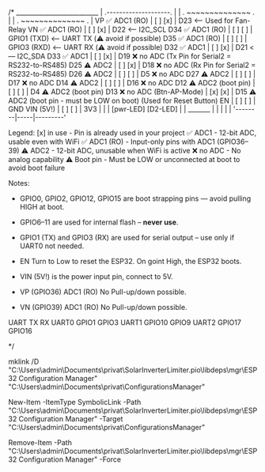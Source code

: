 
/*
                                  __________________________
                                  | .--------------------. |
                                  | .   ~~~~~~~~~~~~~~   . |
                                  | .   ~~~~~~~~~~~~~~   . |
VP   ✅ ADC1 (RO)                | [ ]                 [x] | D23 <— Used for Fan-Relay
VN   ✅ ADC1 (RO)                | [ ]                 [x] | D22 <— I2C_SCL
D34  ✅ ADC1 (RO)                | [ ]                 [ ] | GPIO1 (TXD) <— UART TX (⚠️ avoid if possible)
D35  ✅ ADC1 (RO)                | [ ]                 [ ] | GPIO3 (RXD) <— UART RX (⚠️ avoid if possible)
D32  ✅ ADC1                     | [ ]                 [x] | D21 <— I2C_SDA
D33  ✅ ADC1                     | [ ]                 [x] | D19 ❌ no ADC (Tx Pin for Serial2 = RS232-to-RS485)
D25  ⚠️ ADC2                     | [ ]                 [x] | D18 ❌ no ADC (Rx Pin for Serial2 = RS232-to-RS485)
D26  ⚠️ ADC2                     | [ ]                 [ ] | D5  ❌ no ADC
D27  ⚠️ ADC2                     | [ ]                 [ ] | D17 ❌ no ADC
D14  ⚠️ ADC2                     | [ ]                 [ ] | D16 ❌ no ADC
D12  ⚠️ ADC2 (boot pin)          | [ ]                 [ ] | D4  ⚠️ ADC2 (boot pin)
D13  ❌ no ADC (Btn-AP-Mode)     | [x]                 [x] | D15 ⚠️ ADC2 (boot pin - must be LOW on boot) (Used for Reset Button)
EN                                | [ ]                 [ ] | GND
VIN (5V!)                         | [ ]                 [ ] | 3V3
                                  |                         |
                                  |   [pwr-LED]  [D2-LED]   |
                                  |        _______          |
                                  |        |     |          |
                                  '--------|-----|---------'

Legend:
[x] in use    - Pin is already used in your project
✅ ADC1        - 12-bit ADC, usable even with WiFi
✅ ADC1 (RO)   - Input-only pins with ADC1 (GPIO36–39)
⚠️ ADC2        - 12-bit ADC, unusable when WiFi is active
❌ no ADC     - No analog capability
⚠️ Boot pin   - Must be LOW or unconnected at boot to avoid boot failure

Notes:
- GPIO0, GPIO2, GPIO12, GPIO15 are boot strapping pins — avoid pulling HIGH at boot.
- GPIO6–11 are used for internal flash – **never use**.
- GPIO1 (TX) and GPIO3 (RX) are used for serial output – use only if UART0 not needed.

- EN Turn to Low to reset the ESP32. On goint High, the ESP32 boots.
- VIN (5V!) is the power input pin, connect to 5V.
- VP (GPIO36) ADC1 (RO) No Pull-up/down possible.
- VN (GPIO39) ADC1 (RO) No Pull-up/down possible.

UART	TX	RX
UART0	GPIO1	GPIO3
UART1	GPIO10	GPIO9
UART2	GPIO17	GPIO16


*/


mklink /D "C:\Users\admin\Documents\privat\SolarInverterLimiter\.pio\libdeps\mgr\ESP32 Configuration Manager" "C:\Users\admin\Documents\privat\ConfigurationsManager"

New-Item -ItemType SymbolicLink -Path "C:\Users\admin\Documents\privat\SolarInverterLimiter\.pio\libdeps\mgr\ESP32 Configuration Manager" -Target "C:\Users\admin\Documents\privat\ConfigurationsManager"

Remove-Item -Path "C:\Users\admin\Documents\privat\SolarInverterLimiter\.pio\libdeps\mgr\ESP32 Configuration Manager" -Force